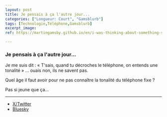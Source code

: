 ```yaml
---
layout: post
title: Je pensais à ça l'autre jour...
categories: ["Longueur: Court", "Gamsblurb"]
tags: [Technologie,Téléphone,Gamsblurb]
excerpt_image: 
ref: https://martingamsby.github.io/en/i-was-thinking-about-something-somewhat-that-the-other-day

---
```


### **Je pensais à ça l'autre jour...**

Je me suis dit : « T'sais, quand tu décroches le téléphone, on entends une tonalité »
... ouais non, ils ne savent pas.

Quel âge il faut avoir pour ne pas connaître la tonalité du téléphone fixe ?

Pas si jeune que ça...

---

- [X/Twitter](https://x.com/MartinGamsby/status/1846985285575320027)
- [Bluesky](https://bsky.app/profile/martin-gamsby.bsky.social/post/3l6sq2s3ci32j)

